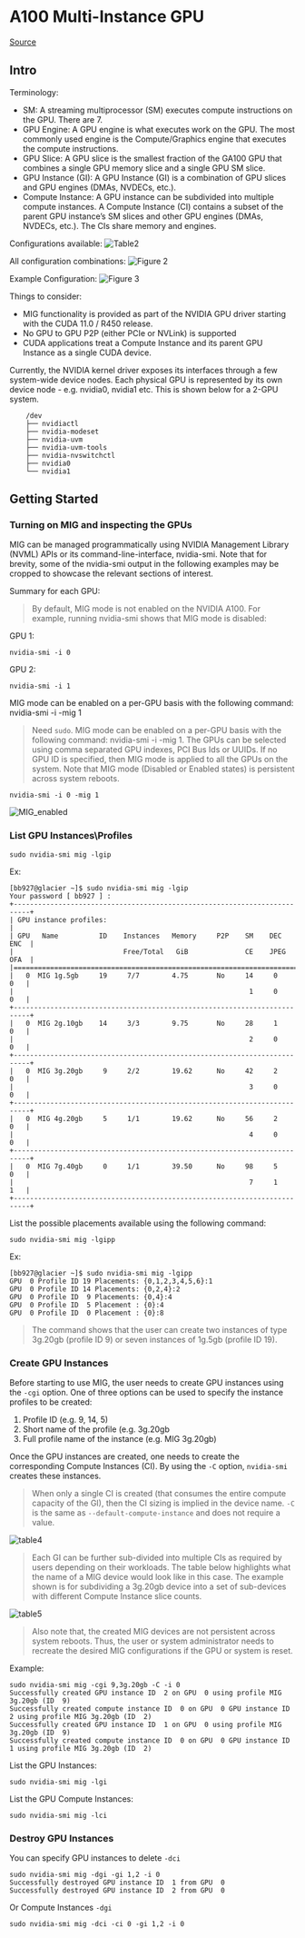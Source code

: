 # A100 Multi-Instance GPU

[Source](https://docs.nvidia.com/datacenter/tesla/mig-user-guide/index.html)

## Intro

Terminology:

* SM: A streaming multiprocessor (SM) executes compute instructions on the GPU. There are 7.
* GPU Engine: A GPU engine is what executes work on the GPU. The most commonly used engine is the Compute/Graphics engine that executes the compute instructions.
* GPU Slice: A GPU slice is the smallest fraction of the GA100 GPU that combines a single GPU memory slice and a single GPU SM slice.
* GPU Instance (GI): A GPU Instance (GI) is a combination of GPU slices and GPU engines (DMAs, NVDECs, etc.).
* Compute Instance: A GPU instance can be subdivided into multiple compute instances. A Compute Instance (CI) contains a subset of the parent GPU instance’s SM slices and other GPU engines (DMAs, NVDECs, etc.). The CIs share memory and engines.


Configurations available:
![Table2](table2.png)

All configuration combinations:
![Figure 2](figure2.png)

Example Configuration:
![Figure 3](figure3.png)

Things to consider:

* MIG functionality is provided as part of the NVIDIA GPU driver starting with the CUDA 11.0 / R450 release.
* No GPU to GPU P2P (either PCIe or NVLink) is supported
* CUDA applications treat a Compute Instance and its parent GPU Instance as a single CUDA device.

Currently, the NVIDIA kernel driver exposes its interfaces through a few system-wide device nodes. Each physical GPU is represented by its own device node - e.g. nvidia0, nvidia1 etc. This is shown below for a 2-GPU system.

```     
    /dev
    ├── nvidiactl
    ├── nvidia-modeset
    ├── nvidia-uvm
    ├── nvidia-uvm-tools
    ├── nvidia-nvswitchctl
    ├── nvidia0
    └── nvidia1  
```

## Getting Started

### Turning on MIG and inspecting the GPUs
MIG can be managed programmatically using NVIDIA Management Library (NVML) APIs or its command-line-interface, nvidia-smi. Note that for brevity, some of the nvidia-smi output in the following examples may be cropped to showcase the relevant sections of interest.

Summary for each GPU:
> By default, MIG mode is not enabled on the NVIDIA A100. For example, running nvidia-smi shows that MIG mode is disabled:

GPU 1:
```
nvidia-smi -i 0
```

GPU 2:
```
nvidia-smi -i 1
```

MIG mode can be enabled on a per-GPU basis with the following command: nvidia-smi -i <GPU IDs> -mig 1
> Need ```sudo```. MIG mode can be enabled on a per-GPU basis with the following command: nvidia-smi -i <GPU IDs> -mig 1. The GPUs can be selected using comma separated GPU indexes, PCI Bus Ids or UUIDs. If no GPU ID is specified, then MIG mode is applied to all the GPUs on the system. Note that MIG mode (Disabled or Enabled states) is persistent across system reboots.

```
nvidia-smi -i 0 -mig 1
```

![MIG_enabled](MIG_enabled.png)

### List GPU Instances\Profiles

```
sudo nvidia-smi mig -lgip
```
Ex:
```
[bb927@glacier ~]$ sudo nvidia-smi mig -lgip
Your password [ bb927 ] : 
+--------------------------------------------------------------------------+
| GPU instance profiles:                                                   |
| GPU   Name          ID    Instances   Memory     P2P    SM    DEC   ENC  |
|                           Free/Total   GiB              CE    JPEG  OFA  |
|==========================================================================|
|   0  MIG 1g.5gb     19     7/7        4.75       No     14     0     0   |
|                                                          1     0     0   |
+--------------------------------------------------------------------------+
|   0  MIG 2g.10gb    14     3/3        9.75       No     28     1     0   |
|                                                          2     0     0   |
+--------------------------------------------------------------------------+
|   0  MIG 3g.20gb     9     2/2        19.62      No     42     2     0   |
|                                                          3     0     0   |
+--------------------------------------------------------------------------+
|   0  MIG 4g.20gb     5     1/1        19.62      No     56     2     0   |
|                                                          4     0     0   |
+--------------------------------------------------------------------------+
|   0  MIG 7g.40gb     0     1/1        39.50      No     98     5     0   |
|                                                          7     1     1   |
+--------------------------------------------------------------------------+
```

List the possible placements available using the following command:
```
sudo nvidia-smi mig -lgipp
```
Ex:
```
[bb927@glacier ~]$ sudo nvidia-smi mig -lgipp
GPU  0 Profile ID 19 Placements: {0,1,2,3,4,5,6}:1
GPU  0 Profile ID 14 Placements: {0,2,4}:2
GPU  0 Profile ID  9 Placements: {0,4}:4
GPU  0 Profile ID  5 Placement : {0}:4
GPU  0 Profile ID  0 Placement : {0}:8
```
> The command shows that the user can create two instances of type 3g.20gb (profile ID 9) or seven instances of 1g.5gb (profile ID 19).

### Create GPU Instances

Before starting to use MIG, the user needs to create GPU instances using the ```-cgi``` option. One of three options can be used to specify the instance profiles to be created:

1. Profile ID (e.g. 9, 14, 5)
2. Short name of the profile (e.g. 3g.20gb
3. Full profile name of the instance (e.g. MIG 3g.20gb)

Once the GPU instances are created, one needs to create the corresponding Compute Instances (CI). By using the ```-C``` option, ```nvidia-smi``` creates these instances.

> When only a single CI is created (that consumes the entire compute capacity of the GI), then the CI sizing is implied in the device name. ```-C``` is the same as ```--default-compute-instance``` and does not require a value.

![table4](table4.png)

> Each GI can be further sub-divided into multiple CIs as required by users depending on their workloads. The table below highlights what the name of a MIG device would look like in this case. The example shown is for subdividing a 3g.20gb device into a set of sub-devices with different Compute Instance slice counts.

![table5](table5.png)

> Also note that, the created MIG devices are not persistent across system reboots. Thus, the user or system administrator needs to recreate the desired MIG configurations if the GPU or system is reset. 


Example:

```
sudo nvidia-smi mig -cgi 9,3g.20gb -C -i 0
Successfully created GPU instance ID  2 on GPU  0 using profile MIG 3g.20gb (ID  9)
Successfully created compute instance ID  0 on GPU  0 GPU instance ID  2 using profile MIG 3g.20gb (ID  2)
Successfully created GPU instance ID  1 on GPU  0 using profile MIG 3g.20gb (ID  9)
Successfully created compute instance ID  0 on GPU  0 GPU instance ID  1 using profile MIG 3g.20gb (ID  2)
```

List the GPU Instances:
```
sudo nvidia-smi mig -lgi
```

List the GPU Compute Instances:
```
sudo nvidia-smi mig -lci
```

### Destroy GPU Instances

You can specify GPU instances to delete ```-dci```
```
sudo nvidia-smi mig -dgi -gi 1,2 -i 0
Successfully destroyed GPU instance ID  1 from GPU  0
Successfully destroyed GPU instance ID  2 from GPU  0
```
Or Compute Instances ```-dgi```
```
sudo nvidia-smi mig -dci -ci 0 -gi 1,2 -i 0
```